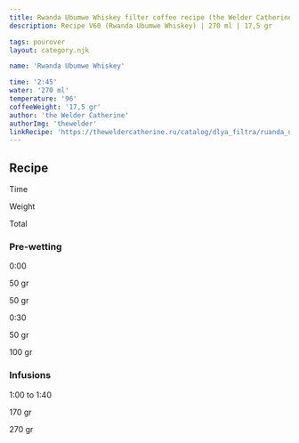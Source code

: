 ```yaml
---
title: Rwanda Ubumwe Whiskey filter coffee recipe (the Welder Catherine)
description: Recipe V60 (Rwanda Ubumwe Whiskey) | 270 ml | 17,5 gr

tags: pourover
layout: category.njk

name: 'Rwanda Ubumwe Whiskey'

time: '2:45'
water: '270 ml'
temperature: '96'
coffeeWeight: '17,5 gr'
author: 'the Welder Catherine'
authorImg: 'thewelder'
linkRecipe: 'https://theweldercatherine.ru/catalog/dlya_filtra/ruanda_ubumve_viski/'
---
```


## Recipe


<div class="time-line">

Time

Weight

Total

</div>

### Pre-wetting

<div class="time-line">

0:00

50 gr

50 gr

</div>

<div class="time-line">

0:30

50 gr

100 gr

</div>


### Infusions

<div class="time-line">

1:00 to 1:40

170 gr

270 gr

</div>
<br/>
